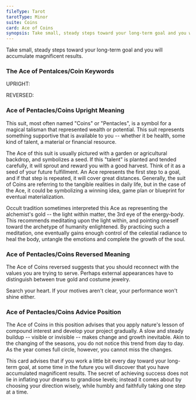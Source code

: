 ```yaml
---
fileType: Tarot
tarotType: Minor
suite: Coins
card: Ace of Coins
synopsis: Take small, steady steps toward your long-term goal and you will accumulate magnificent results.
---
```

Take small, steady steps toward your long-term goal and you will accumulate magnificent results.

### The Ace of Pentalces/Coin Keywords

UPRIGHT: 

REVERSED: 

### Ace of Pentacles/Coins Upright Meaning

This suit, most often named "Coins" or "Pentacles", is a symbol for a magical talisman that represented wealth or potential. This suit represents something supportive that is available to you -- whether it be health, some kind of talent, a material or financial resource.

The Ace of this suit is usually pictured with a garden or agricultural backdrop, and symbolizes a seed. If this "talent" is planted and tended carefully, it will sprout and reward you with a good harvest. Think of it as a seed of your future fulfillment. An Ace represents the first step to a goal, and if that step is repeated, it will cover great distances. Generally, the suit of Coins are referring to the tangible realities in daily life, but in the case of the Ace, it could be symbolizing a winning idea, game plan or blueprint for eventual materialization.

Occult tradition sometimes interpreted this Ace as representing the alchemist's gold -- the light within matter, the 3rd eye of the energy-body. This recommends meditating upon the light within, and pointing oneself toward the archetype of humanity enlightened. By practicing such a meditation, one eventually gains enough control of the celestial radiance to heal the body, untangle the emotions and complete the growth of the soul.

### Ace of Pentacles/Coins Reversed Meaning

The Ace of Coins reversed suggests that you should reconnect with the values you are trying to serve. Perhaps external appearances have to distinguish between true gold and costume jewelry.

Search your heart. If your motives aren't clear, your performance won't shine either.

### Ace of Pentacles/Coins Advice Position

The Ace of Coins in this position advises that you apply nature's lesson of compound interest and develop your project gradually. A slow and steady buildup -- visible or invisible -- makes change and growth inevitable. Akin to the changing of the seasons, you do not notice this trend from day to day. As the year comes full circle, however, you cannot miss the changes.

This card advises that if you work a little bit every day toward your long-term goal, at some time in the future you will discover that you have accumulated magnificent results. The secret of achieving success does not lie in inflating your dreams to grandiose levels; instead it comes about by choosing your direction wisely, while humbly and faithfully taking one step at a time.
